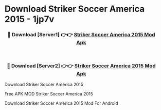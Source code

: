 # Download Striker Soccer America 2015 - 1jp7v



<div align="center">
<h3>🔴 Download [Server1] 👉👉 <a href="https://momento.my/?title=Striker_Soccer_America_2015">Striker Soccer America 2015 Mod Apk</a></h3><br>

<h3>🔴 Download [Server2] 👉👉 <a href="https://momento.my/?title=Striker_Soccer_America_2015">Striker Soccer America 2015 Mod Apk</a></h3>
</div>



Download Striker Soccer America 2015 

Free APK MOD Striker Soccer America 2015 

Download Striker Soccer America 2015 Mod For Android
